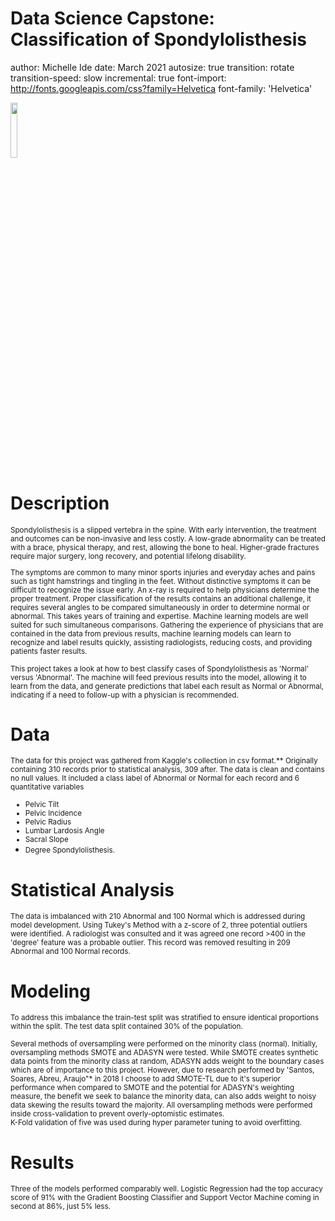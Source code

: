 Data Science Capstone: Classification of Spondylolisthesis
========================================================
author: Michelle Ide
date:  March 2021
autosize: true
transition: rotate
transition-speed: slow
incremental: true
font-import: http://fonts.googleapis.com/css?family=Helvetica
font-family: 'Helvetica'

<div>
<img src="coursera.png" style="width:15%"
</div>

Description
========================================================

<small>
Spondylolisthesis is a slipped vertebra in the spine.  With early intervention, the treatment and outcomes can be non-invasive and less costly.  A low-grade abnormality can be treated with a brace, physical therapy, and rest, allowing the bone to heal.  Higher-grade fractures require major surgery, long recovery, and potential lifelong disability.

The symptoms are common to many minor sports injuries and everyday aches and pains such as tight hamstrings and tingling in the feet.  Without distinctive symptoms it can be difficult to recognize the issue early.  An x-ray is required to help physicians determine the proper treatment.  Proper classification of the results contains an additional challenge, it requires several angles to be compared simultaneously in order to determine normal or abnormal.  This takes years of training and expertise.  Machine learning models are well suited for such simultaneous comparisons.  Gathering the experience of physicians that are contained in the data from previous results, machine learning models can learn to recognize and label results quickly, assisting radiologists, reducing costs, and providing patients faster results.

This project takes a look at how to best classify cases of Spondylolisthesis as 'Normal' versus 'Abnormal'.  The machine will feed previous results into the model, allowing it to learn from the data, and generate predictions that label each result as Normal or Abnormal, indicating if a need to follow-up with a physician is recommended.
</small> 


Data
========================================================

<small>
The data for this project was gathered from Kaggle's collection in csv format.** Originally containing 310 records prior to statistical analysis, 309 after. The data is clean and contains no null values.  It included a class label of Abnormal or Normal for each record and 6 quantitative variables
</small><small>

* Pelvic Tilt
* Pelvic Incidence
* Pelvic Radius
* Lumbar Lardosis Angle
* Sacral Slope
* Degree Spondylolisthesis.</small>


Statistical Analysis
========================================================
<small>
The data is imbalanced with 210 Abnormal and 100 Normal which is addressed during model development.  Using Tukey's Method with a z-score of 2, three potential outliers were identified.  A radiologist was consulted and it was agreed one record >400 in the 'degree' feature was a probable outlier.  This record was removed resulting in 209 Abnormal and 100 Normal records.
 </small>   


Modeling
========================================================
<small>To address this imbalance the train-test split was stratified to ensure identical proportions within the split.  The test data split contained 30% of the population.

Several methods of oversampling were performed on the minority class (normal). Initially, oversampling methods SMOTE and ADASYN were tested.  While SMOTE creates synthetic data points from the minority class at random, ADASYN adds weight to the boundary cases which are of importance to this project.  However, due to research performed by  'Santos, Soares, Abreu, Araujo"* in 2018 I choose to add SMOTE-TL due to it's superior performance when compared to SMOTE and the potential for ADASYN's weighting measure, the benefit we seek to balance the minority data, can also adds weight to noisy data skewing the results toward the majority.  All oversampling methods were performed inside cross-validation to prevent overly-optomistic estimates.  
K-Fold validation of five was used during hyper parameter tuning to avoid overfitting. </small> 


Results
========================================================
<small>Three of the models performed comparably well.  Logistic Regression had the top accuracy score of 91% with the Gradient Boosting Classifier and Support Vector Machine coming in second at 86%, just 5% less. </small> 
